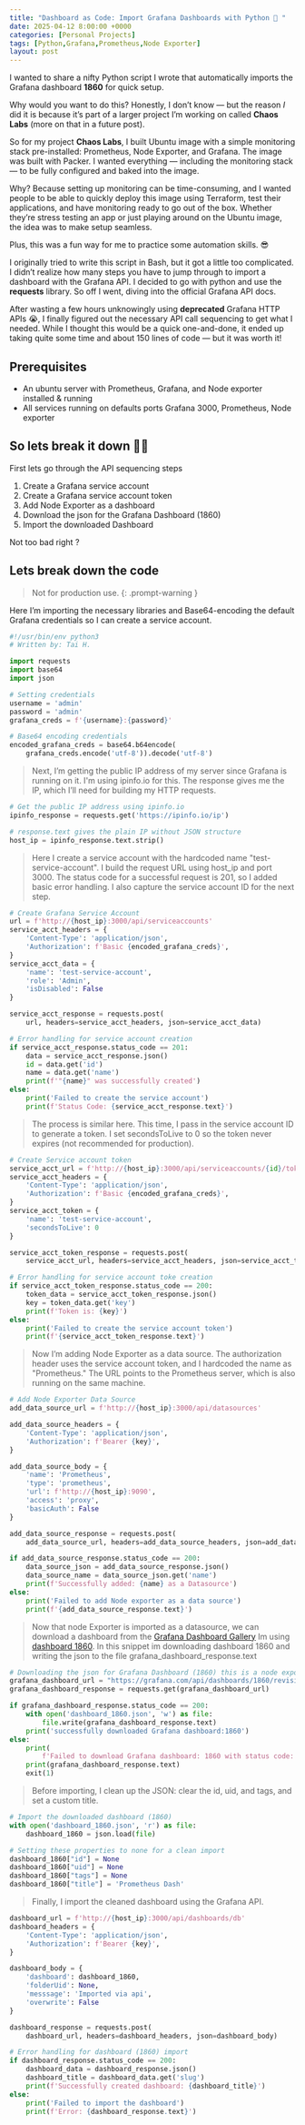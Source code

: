 ```yaml
---
title: "Dashboard as Code: Import Grafana Dashboards with Python 🐍 "
date: 2025-04-12 8:00:00 +0000
categories: [Personal Projects]
tags: [Python,Grafana,Prometheus,Node Exporter]
layout: post
---
```


I wanted to share a nifty Python script I wrote that automatically imports the Grafana dashboard **1860** for quick setup.

Why would you want to do this? Honestly, I don’t know — but the reason *I* did it is because it’s part of a larger project I’m working on called **Chaos Labs** (more on that in a future post).

So for my project **Chaos Labs**, I built Ubuntu image with a simple monitoring stack pre-installed: Prometheus, Node Exporter, and Grafana. The image was built with Packer. I wanted everything — including the monitoring stack — to be fully configured and baked into the image.

Why? Because setting up monitoring can be time-consuming, and I wanted people to be able to quickly deploy this image using Terraform, test their applications, and have monitoring ready to go out of the box. Whether they’re stress testing an app or just playing around on the Ubuntu image, the idea was to make setup seamless.

Plus, this was a fun way for me to practice some automation skills. 😎

I originally tried to write this script in Bash, but it got a little too complicated. I didn’t realize how many steps you have to jump through to import a dashboard with the Grafana API. I decided to go with python and use the **requests** library. So off I went, diving into the official Grafana API docs.

After wasting a few hours unknowingly using **deprecated** Grafana HTTP APIs 😭, I finally figured out the necessary API call sequencing to get what I needed. While I thought this would be a quick one-and-done, it ended up taking quite some time and about 150 lines of code — but it was worth it!

## Prerequisites

- An ubuntu server with Prometheus, Grafana, and Node exporter installed & running
- All services running on defaults ports Grafana 3000, Prometheus, Node exporter

## So lets break it down 🕺🏾

First lets go through the API sequencing steps

1. Create a Grafana service account
2. Create a Grafana service account token
3. Add Node Exporter as a dashboard
4. Download the json for the Grafana Dashboard (1860)
5. Import the downloaded Dashboard

Not too bad right ?

## Lets break down the code

> Not for production use.
{: .prompt-warning }

Here I’m importing the necessary libraries and Base64-encoding the default Grafana credentials so I can create a service account.

```python
#!/usr/bin/env python3
# Written by: Tai H.

import requests
import base64
import json

# Setting credentials
username = 'admin'
password = 'admin'
grafana_creds = f'{username}:{password}'

# Base64 encoding credentials
encoded_grafana_creds = base64.b64encode(
    grafana_creds.encode('utf-8')).decode('utf-8')
```

> Next, I’m getting the public IP address of my server since Grafana is running on it. I'm using ipinfo.io for this. The response gives me the IP, which I’ll need for building my HTTP requests.

```python
# Get the public IP address using ipinfo.io
ipinfo_response = requests.get('https://ipinfo.io/ip')

# response.text gives the plain IP without JSON structure
host_ip = ipinfo_response.text.strip()
```

> Here I create a service account with the hardcoded name "test-service-account". I build the request URL using host_ip and port 3000. The status code for a successful request is 201, so I added basic error handling. I also capture the service account ID for the next step.

```python
# Create Grafana Service Account
url = f'http://{host_ip}:3000/api/serviceaccounts'
service_acct_headers = {
    'Content-Type': 'application/json',
    'Authorization': f'Basic {encoded_grafana_creds}',
}
service_acct_data = {
    'name': 'test-service-account',
    'role': 'Admin',
    'isDisabled': False
}

service_acct_response = requests.post(
    url, headers=service_acct_headers, json=service_acct_data)

# Error handling for service account creation
if service_acct_response.status_code == 201:
    data = service_acct_response.json()
    id = data.get('id')
    name = data.get('name')
    print(f'"{name}" was successfully created')
else:
    print('Failed to create the service account')
    print(f'Status Code: {service_acct_response.text}')
```

> The process is similar here. This time, I pass in the service account ID to generate a token. I set secondsToLive to 0 so the token never expires (not recommended for production).

```python
# Create Service account token
service_acct_url = f'http://{host_ip}:3000/api/serviceaccounts/{id}/tokens'
service_acct_headers = {
    'Content-Type': 'application/json',
    'Authorization': f'Basic {encoded_grafana_creds}',
}
service_acct_token = {
    'name': 'test-service-account',
    'secondsToLive': 0
}

service_acct_token_response = requests.post(
    service_acct_url, headers=service_acct_headers, json=service_acct_token)

# Error handling for service account toke creation 
if service_acct_token_response.status_code == 200:
    token_data = service_acct_token_response.json()
    key = token_data.get('key')
    print(f'Token is: {key}')
else:
    print('Failed to create the service account token')
    print(f'{service_acct_token_response.text}')
```

> Now I’m adding Node Exporter as a data source. The authorization header uses the service account token, and I hardcoded the name as "Prometheus." The URL points to the Prometheus server, which is also running on the same machine.

```python
# Add Node Exporter Data Source
add_data_source_url = f'http://{host_ip}:3000/api/datasources'

add_data_source_headers = {
    'Content-Type': 'application/json',
    'Authorization': f'Bearer {key}',
}

add_data_source_body = {
    'name': 'Prometheus',
    'type': 'prometheus',
    'url': f'http://{host_ip}:9090',
    'access': 'proxy',
    'basicAuth': False
}

add_data_source_response = requests.post(
    add_data_source_url, headers=add_data_source_headers, json=add_data_source_body)

if add_data_source_response.status_code == 200:
    data_source_json = add_data_source_response.json()
    data_source_name = data_source_json.get('name')
    print(f'Successfully added: {name} as a Datasource')
else:
    print('Failed to add Node exporter as a data source')
    print(f'{add_data_source_response.text}')
```

> Now that node Exporter is imported as a datasource, we can download a dashboard from the [Grafana Dashboard Gallery](https://grafana.com/grafana/dashboards/) Im using [dashboard 1860](https://grafana.com/grafana/dashboards/1860-node-exporter-full/). In this snippet im downloading dashboard 1860 and writing the json to the file grafana_dashboard_response.text

```python
# Downloading the json for Grafana Dashboard (1860) this is a node exporter dashboard
grafana_dashboard_url = "https://grafana.com/api/dashboards/1860/revisions/latest/download"
grafana_dashboard_response = requests.get(grafana_dashboard_url)

if grafana_dashboard_response.status_code == 200:
    with open('dashboard_1860.json', 'w') as file:
        file.write(grafana_dashboard_response.text)
    print('successfully downloaded Grafana dashboard:1860')
else:
    print(
        f'Failed to download Grafana dashboard: 1860 with status code: {grafana_dashboard.status_code}')
    print(grafana_dashboard_response.text)
    exit(1)
```

> Before importing, I clean up the JSON: clear the id, uid, and tags, and set a custom title.

```python
# Import the downloaded dashboard (1860)
with open('dashboard_1860.json', 'r') as file:
    dashboard_1860 = json.load(file)

# Setting these properties to none for a clean import 
dashboard_1860["id"] = None
dashboard_1860["uid"] = None
dashboard_1860["tags"] = None
dashboard_1860["title"] = 'Prometheus Dash'
```

> Finally, I import the cleaned dashboard using the Grafana API.

```python
dashboard_url = f'http://{host_ip}:3000/api/dashboards/db'
dashboard_headers = {
    'Content-Type': 'application/json',
    'Authorization': f'Bearer {key}',
}

dashboard_body = {
    'dashboard': dashboard_1860,
    'folderUid': None,
    'messsage': 'Imported via api',
    'overwrite': False
}

dashboard_response = requests.post(
    dashboard_url, headers=dashboard_headers, json=dashboard_body)

# Error handling for dashboard (1860) import
if dashboard_response.status_code == 200:
    dashboard_data = dashboard_response.json()
    dashboard_title = dashboard_data.get('slug')
    print(f'Successfully created dashboard: {dashboard_title}')
else:
    print('Failed to import the dashboard')
    print(f'Error: {dashboard_response.text}')
```
